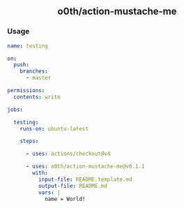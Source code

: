 <h2 align="center">
o0th/action-mustache-me
</h2>

### Usage

```yaml
name: testing

on:
  push:
    branches:
      - master 

permissions:
  contents: write

jobs:

  testing:
    runs-on: ubuntu-latest

    steps:

      - uses: actions/checkout@v4

      - uses: o0th/action-mustache-me@v0.1.1
        with:
          input-file: README.template.md
          output-file: README.md
          vars: |
            name = World!
```
